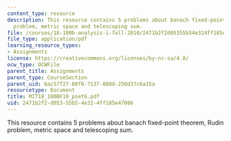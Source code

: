 ```yaml
---
content_type: resource
description: This resource contains 5 problems about banach fixed-point theorem, Rudin
  problem, metric space and telescoping sum.
file: /courses/18-100b-analysis-i-fall-2010/2471b2f2d05355b54e324ff185e47086_MIT18_100BF10_pset6.pdf
file_type: application/pdf
learning_resource_types:
- Assignments
license: https://creativecommons.org/licenses/by-nc-sa/4.0/
ocw_type: OCWFile
parent_title: Assignments
parent_type: CourseSection
parent_uid: 6ac57f27-80f0-7137-088d-250d37c6a15a
resourcetype: Document
title: MIT18_100BF10_pset6.pdf
uid: 2471b2f2-d053-55b5-4e32-4ff185e47086
---
```

This resource contains 5 problems about banach fixed-point theorem, Rudin problem, metric space and telescoping sum.